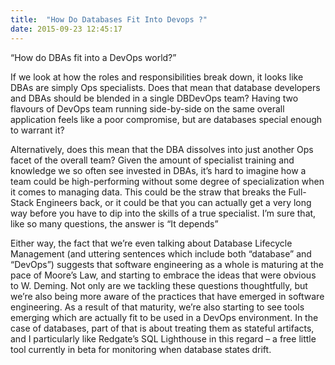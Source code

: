 ```yaml
---
title:  "How Do Databases Fit Into Devops ?"
date: 2015-09-23 12:45:17
---
```


“How do DBAs fit into a DevOps world?”

If we look at how the roles and responsibilities break down, it looks like DBAs are simply Ops specialists. Does that mean that database developers and DBAs should be blended in a single DBDevOps team? Having two flavours of DevOps team running side-by-side on the same overall application feels like a poor compromise, but are databases special enough to warrant it?

Alternatively, does this mean that the DBA dissolves into just another Ops facet of the overall team? Given the amount of specialist training and knowledge we so often see invested in DBAs, it’s hard to imagine how a team could be high-performing without some degree of specialization when it comes to managing data. This could be the straw that breaks the Full-Stack Engineers back, or it could be that you can actually get a very long way before you have to dip into the skills of a true specialist. I’m sure that, like so many questions, the answer is “It depends”


Either way, the fact that we’re even talking about Database Lifecycle Management (and uttering sentences which include both “database” and “DevOps”) suggests that software engineering as a whole is maturing at the pace of Moore’s Law, and starting to embrace the ideas that were obvious to W. Deming. Not only are we tackling these questions thoughtfully, but we’re also being more aware of the practices that have emerged in software engineering. As a result of that maturity, we’re also starting to see tools emerging which are actually fit to be used in a DevOps environment. In the case of databases, part of that is about treating them as stateful artifacts, and I particularly like Redgate’s SQL Lighthouse in this regard – a free little tool currently in beta for monitoring when database states drift.